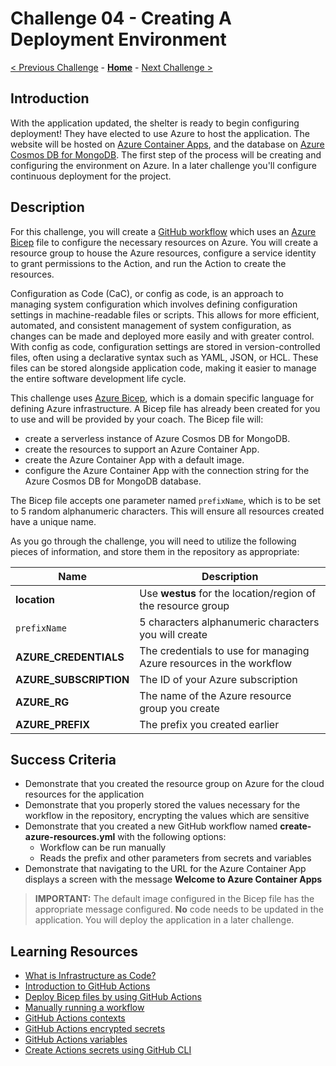 # Challenge 04 - Creating A Deployment Environment

[< Previous Challenge](./Challenge-03.md) - **[Home](../README.md)** - [Next Challenge >](./Challenge-05.md)

## Introduction

With the application updated, the shelter is ready to begin configuring deployment! They have elected to use Azure to host the application. The website will be hosted on [Azure Container Apps](https://learn.microsoft.com/azure/container-apps/overview), and the database on [Azure Cosmos DB for MongoDB](https://learn.microsoft.com/azure/cosmos-db/mongodb/introduction). The first step of the process will be creating and configuring the environment on Azure. In a later challenge you'll configure continuous deployment for the project.

## Description

For this challenge, you will create a [GitHub workflow](https://docs.github.com/actions/learn-github-actions/understanding-github-actions) which uses an [Azure Bicep](https://learn.microsoft.com/azure/azure-resource-manager/bicep/overview?tabs=bicep) file to configure the necessary resources on Azure. You will create a resource group to house the Azure resources, configure a service identity to grant permissions to the Action, and run the Action to create the resources.

Configuration as Code (CaC), or config as code, is an approach to managing system configuration which involves defining configuration settings in machine-readable files or scripts. This allows for more efficient, automated, and consistent management of system configuration, as changes can be made and deployed more easily and with greater control. With config as code, configuration settings are stored in version-controlled files, often using a declarative syntax such as YAML, JSON, or HCL. These files can be stored alongside application code, making it easier to manage the entire software development life cycle.

This challenge uses [Azure Bicep](https://learn.microsoft.com/azure/azure-resource-manager/bicep/overview?tabs=bicep), which is a domain specific language for defining Azure infrastructure. A Bicep file has already been created for you to use and will be provided by your coach. The Bicep file will:

- create a serverless instance of Azure Cosmos DB for MongoDB.
- create the resources to support an Azure Container App.
- create the Azure Container App with a default image.
- configure the Azure Container App with the connection string for the Azure Cosmos DB for MongoDB database.

The Bicep file accepts one parameter named `prefixName`, which is to be set to 5 random alphanumeric characters. This will ensure all resources created have a unique name.

As you go through the challenge, you will need to utilize the following pieces of information, and store them in the repository as appropriate:

| Name                   | Description                                                         |
| ---------------------- | ------------------------------------------------------------------- |
| **location**           | Use **westus** for the location/region of the resource group        |
| `prefixName`           | 5 characters alphanumeric characters you will create                |
| **AZURE_CREDENTIALS**  | The credentials to use for managing Azure resources in the workflow |
| **AZURE_SUBSCRIPTION** | The ID of your Azure subscription                                   |
| **AZURE_RG**           | The name of the Azure resource group you create                     |
| **AZURE_PREFIX**       | The prefix you created earlier                                      |
    
## Success Criteria

- Demonstrate that you created the resource group on Azure for the cloud resources for the application
- Demonstrate that you properly stored the values necessary for the workflow in the repository, encrypting the values which are sensitive
- Demonstrate that you created a new GitHub workflow named **create-azure-resources.yml** with the following options:
  - Workflow can be run manually
  - Reads the prefix and other parameters from secrets and variables
- Demonstrate that navigating to the URL for the Azure Container App displays a screen with the message **Welcome to Azure Container Apps**

> **IMPORTANT:** The default image configured in the Bicep file has the appropriate message configured. **No** code needs to be updated in the application. You will deploy the application in a later challenge.

## Learning Resources

- [What is Infrastructure as Code?](https://docs.microsoft.com/azure/devops/learn/what-is-infrastructure-as-code)
- [Introduction to GitHub Actions](https://docs.github.com/actions/learn-github-actions/understanding-github-actions)
- [Deploy Bicep files by using GitHub Actions](https://learn.microsoft.com/azure/azure-resource-manager/bicep/deploy-github-actions?tabs=userlevel%2CCLI)
- [Manually running a workflow](https://docs.github.com/actions/managing-workflow-runs/manually-running-a-workflow)
- [GitHub Actions contexts](https://docs.github.com/en/actions/learn-github-actions/contexts)
- [GitHub Actions encrypted secrets](https://docs.github.com/actions/security-guides/encrypted-secrets)
- [GitHub Actions variables](https://docs.github.com/en/actions/learn-github-actions/variables)
- [Create Actions secrets using GitHub CLI](https://cli.github.com/manual/gh_secret_set)

